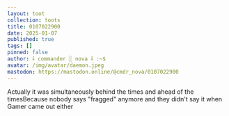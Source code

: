 ```yaml
---
layout: toot
collection: toots
title: 0107022900
date: 2025-01-07
published: true
tags: []
pinned: false
author: ⸸ commander ░ nova ⸸ :~$
avatar: /img/avatar/daemon.jpeg
mastodon: https://mastodon.online/@cmdr_nova/0107022900
---
```


Actually it was simultaneously behind the times and ahead of the timesBecause nobody says "fragged" anymore and they didn't say it when Gamer came out either
